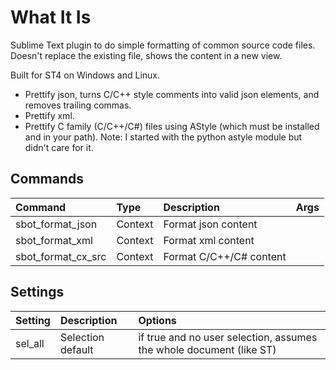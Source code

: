 # What It Is

Sublime Text plugin to do simple formatting of common source code files. Doesn't replace the existing file,
shows the content in a new view.

Built for ST4 on Windows and Linux.

- Prettify json, turns C/C++ style comments into valid json elements, and removes trailing commas.
- Prettify xml.
- Prettify C family (C/C++/C#) files using AStyle (which must be installed and in your path).
  Note: I started with the python astyle module but didn't care for it.


## Commands

| Command                  | Type     | Description                   | Args        |
| :--------                | :------- | :-------                      | :--------   |
| sbot_format_json         | Context  | Format json content           |             |
| sbot_format_xml          | Context  | Format xml content            |             |
| sbot_format_cx_src       | Context  | Format C/C++/C# content       |             |

## Settings

| Setting            | Description         | Options                                                               |
| :--------          | :-------            | :------                                                               |
| sel_all            | Selection default   | if true and no user selection, assumes the whole document (like ST)   |
